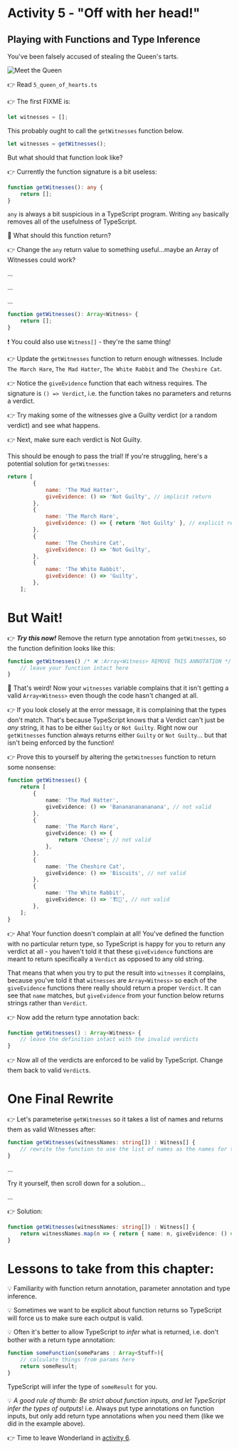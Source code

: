 # Activity 5 - "Off with her head!"

## Playing with Functions and Type Inference

You've been falsely accused of stealing the Queen's tarts.

![Meet the Queen](../images/queen.jpg)

👉 Read `5_queen_of_hearts.ts`

👉 The first FIXME is:

```TypeScript
let witnesses = [];
```

This probably ought to call the `getWitnesses` function below.

```TypeScript
let witnesses = getWitnesses();
```

But what should that function look like?

👉 Currently the function signature is a bit useless:

```TypeScript
function getWitnesses(): any {
	return [];
}
```

`any` is always a bit suspicious in a TypeScript program. Writing `any` basically removes all of the usefulness of TypeScript.

🤔 What should this function return?

👉 Change the `any` return value to something useful...maybe an Array of Witnesses could work?

...

...

...

```TypeScript
function getWitnesses(): Array<Witness> {
	return [];
}
```

❗ You could also use `Witness[]` - they're the same thing!

👉 Update the `getWitnesses` function to return enough witnesses. Include `The March Hare`, `The Mad Hatter`, `The White Rabbit` and `The Cheshire Cat`.

👉 Notice the `giveEvidence` function that each witness requires. The signature is `() => Verdict`, i.e. the function takes no parameters and returns a verdict.

👉 Try making some of the witnesses give a Guilty verdict (or a random verdict) and see what happens.

👉 Next, make sure each verdict is Not Guilty.

This should be enough to pass the trial! If you're struggling, here's a potential solution for `getWitnesses`:

```JavaScript
return [
		{
			name: 'The Mad Hatter',
			giveEvidence: () => 'Not Guilty', // implicit return
		},
		{
			name: 'The March Hare',
			giveEvidence: () => { return 'Not Guilty' }, // explicit return (same result as above!)
		},
		{
			name: 'The Cheshire Cat',
			giveEvidence: () => 'Not Guilty',
		},
		{
			name: 'The White Rabbit',
			giveEvidence: () => 'Guilty',
		},
	];
```

# But Wait!

👉 **_Try this now!_** Remove the return type annotation from `getWitnesses`, so the function definition looks like this:

```JavaScript
function getWitnesses() /* ❌ :Array<Witness> REMOVE THIS ANNOTATION */ {
	// leave your function intact here
}
```

🤔 That's weird! Now your `witnesses` variable complains that it isn't getting a valid `Array<Witness>` even though the code hasn't changed at all.

👉 If you look closely at the error message, it is complaining that the types don't match. That's because TypeScript knows that a Verdict can't just be _any_ string, it has to be either `Guilty` or `Not Guilty`. Right now our `getWitnesses` function always returns either `Guilty` or `Not Guilty`... but that isn't being enforced by the function!

👉 Prove this to yourself by altering the `getWitnesses` function to return some nonsense:

```TypeScript
function getWitnesses() {
	return [
		{
			name: 'The Mad Hatter',
			giveEvidence: () => 'Bananananananana', // not valid
		},
		{
			name: 'The March Hare',
			giveEvidence: () => {
				return 'Cheese'; // not valid
			},
		},
		{
			name: 'The Cheshire Cat',
			giveEvidence: () => 'Biscuits', // not valid
		},
		{
			name: 'The White Rabbit',
			giveEvidence: () => '🏗️🦩', // not valid
		},
	];
}
```

👉 Aha! Your function doesn't complain at all! You've defined the function with no particular return type, so TypeScript is happy for you to return any verdict at all - you haven't told it that these `giveEvidence` functions are meant to return specifically a `Verdict` as opposed to any old string.

That means that when you try to put the result into `witnesses` it complains, because you've told it that `witnesses` are `Array<Witness>` so each of the `giveEvidence` functions there really should return a proper `Verdict`. It can see that `name` matches, but `giveEvidence` from your function below returns strings rather than `Verdict`.

👉 Now add the return type annotation back:

```TypeScript
function getWitnesses() : Array<Witness> {
	// leave the definition intact with the invalid verdicts
}
```

👉 Now all of the verdicts are enforced to be valid by TypeScript. Change them back to valid `Verdict`s.

# One Final Rewrite

👉 Let's parameterise `getWitnesses` so it takes a list of names and returns them as valid Witnesses after:

```TypeScript
function getWitnesses(witnessNames: string[]) : Witness[] {
	// rewrite the function to use the list of names as the names for the witnesses
}
```

...

Try it yourself, then scroll down for a solution...

...

👉 Solution:

```TypeScript
function getWitnesses(witnessNames: string[]) : Witness[] {
	return witnessNames.map(n => { return { name: n, giveEvidence: () => 'Not Guilty',}});
}
```

# Lessons to take from this chapter:

💡 Familiarity with function return annotation, parameter annotation and type inference.

💡 Sometimes we want to be explicit about function returns so TypeScript will force us to make sure each output is valid.

💡 Often it's better to allow TypeScript to _infer_ what is returned, i.e. don't bother with a return type annotation:

```TypeScript
function someFunction(someParams : Array<Stuff>){
	// calculate things from params here
	return someResult;
}
```

TypeScript will infer the type of `someResult` for you.


💡 _A good rule of thumb: Be strict about function inputs, and let TypeScript infer the types of outputs_! i.e. Always put type annotations on function inputs, but only add return type annotations when you need them (like we did in the example above).

👉 Time to leave Wonderland in [activity 6](./activity_6.md).
